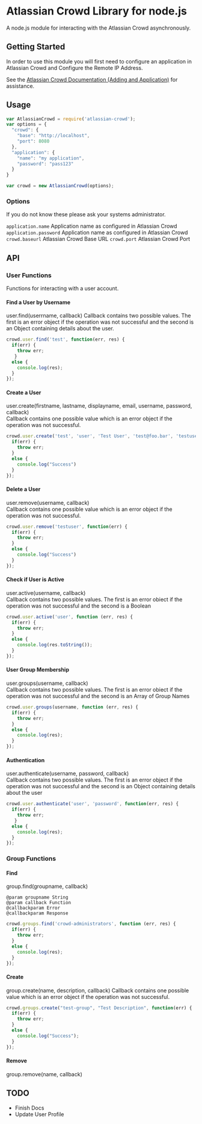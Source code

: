 # Atlassian Crowd Library for node.js #
A node.js module for interacting with the Atlassian Crowd asynchronously.

## Getting Started ##
In order to use this module you will first need to configure an application in Atlassian Crowd and Configure the Remote IP Address.

See the [Atlassian Crowd Documentation (Adding and Application)](https://confluence.atlassian.com/display/CROWD/Adding+an+Application#AddinganApplication-add) for assistance.

## Usage ##
```javascript
var AtlassianCrowd = require('atlassian-crowd');
var options = {
  "crowd": {
    "base": "http://localhost", 
    "port": 8080
  },
  "application": {
    "name": "my application",
    "password": "pass123"
  }
}

var crowd = new AtlassianCrowd(options);
```

### Options ###
If you do not know these please ask your systems administrator.

`application.name` Application name as configured in Atlassian Crowd
`application.password` Application name as configured in Atlassian Crowd
`crowd.baseurl` Atlassian Crowd Base URL
`crowd.port` Atlassian Crowd Port

## API ##

### User Functions ###
Functions for interacting with a user account.

#### Find a User by Username ####
user.find(userrname, callback)
Callback contains two possible values. The first is an error object if the operation was not successful and the second is an Object containing details about the user.

```javascript
crowd.user.find('test', function(err, res) {
  if(err) { 
    throw err;
   }
  else {
    console.log(res);
  }
});
```

#### Create a User ####
user.create(firstname, lastname, displayname, email, username, password, callback)  
Callback contains one possible value which is an error object if the operation was not successful.

```javascript
crowd.user.create('test', 'user', 'Test User', 'test@foo.bar', 'testuser', 'password', function(err) {
  if(err) { 
    throw err;
  }
  else {
    console.log("Success")
  }
});
```

#### Delete a User ####
user.remove(username, callback)  
Callback contains one possible value which is an error object if the operation was not successful.

```javascript
crowd.user.remove('testuser', function(err) {
  if(err) { 
    throw err;
  }
  else {
    console.log("Success")
  }
});
```

#### Check if User is Active ####
user.active(username, callback)  
Callback contains two possible values. The first is an error obiect if the operation was not successful and the second is a Boolean

```javascript
crowd.user.active('user', function (err, res) {
  if(err) {
    throw err;
  }
  else {
    console.log(res.toString());
  }
});
```

#### User Group Membership ####
user.groups(username, callback)  
Callback contains two possible values. The first is an error obiect if the operation was not successful and the second is an Array of Group Names

```javascript
crowd.user.groups(username, function (err, res) {
  if(err) {
    throw err;
  }
  else {
    console.log(res);
  }
});
```

#### Authentication ####
user.authenticate(username, password, callback)  
Callback contains two possible values. The first is an error object if the operation was not successful and the second is an Object containing details about the user

```javascript
crowd.user.authenticate('user', 'password', function(err, res) {
  if(err) { 
    throw err;
   }
  else {
    console.log(res);
  }
});
```

### Group Functions ###

#### Find ####
group.find(groupname, callback)  

```
@param groupname String  
@param callback Function  
@callbackparam Error  
@callbackparam Response  
```

```javascript
crowd.groups.find('crowd-administrators', function (err, res) {
  if(err) {
    throw err;
  }
  else {
    console.log(res);
  }
});
```

#### Create ####
group.create(name, description, callback)
Callback contains one possible value which is an error object if the operation was not successful.

```javascript
crowd.groups.create("test-group", "Test Description", function(err) {
  if(err) {
    throw err;
  }
  else {
    console.log("Success");
  }
});
```

#### Remove ####
group.remove(name, callback)

## TODO ##
* Finish Docs
* Update User Profile
